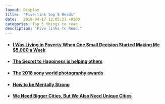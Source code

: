 ```yaml
---
layout: Display
title:  "Five-link top 5 Reads"
date:   2018-04-17 12:05:21 +0100
categories: Top 5 things to read 
description: "Five links to Read."
---
```



<ul>
    <li>
        <a href="https://www.entrepreneur.com/article/297981" target="_blank"><h4>I Was Living In Poverty When One Small Decision Started Making Me $5,000 a Week</h4>
        </a>
    </li>
    <li>
        <a href="http://time.com/collection/guide-to-happiness/4070299/secret-to-happiness/?linkId=50520417" target="_blank"><h4>The Secret to Happiness is helping others</h4>
        </a>
    </li>
    <li>
        <a href="https://www.theatlantic.com/photo/2018/03/the-2018-sony-world-photography-awards/554864/" target="_blank"><h4>The 2018 sony world photography awards</h4>
        </a>
    </li>
    <li>
        <a href="https://www.theladders.com/career-advice/this-is-how-to-become-mentally-strong-3-secrets-from-neuroscience" target="_blank"><h4>How to be Mentally Strong</h4>
        </a>
    </li>
    <li>
        <a href="https://www.fastcompany.com/40558241/we-need-bigger-cities-but-we-also-need-unique-cities" target="_blank"><h4>We Need Bigger Cities, But We Also Need Unique Cities</h4>
        </a>
    </li>
</ul>